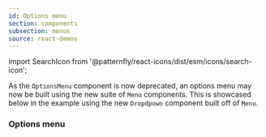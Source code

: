 ```yaml
---
id: Options menu
section: components
subsection: menus
source: react-demos
---
```


import SearchIcon from '@patternfly/react-icons/dist/esm/icons/search-icon';

As the `OptionsMenu` component is now deprecated, an options menu may now be built using the new suite of `Menu` components. This is showcased below in the example using the new `Dropdpown` component built off of `Menu`.

### Options menu

```ts file="./examples/OptionsMenuDemo.tsx"

```
